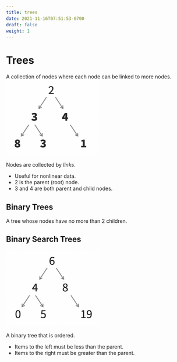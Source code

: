 ```yaml
---
title: trees
date: 2021-11-16T07:51:53-0700
draft: false
weight: 1
---
```


# Trees
A collection of nodes where each node can be linked to more nodes.  
![](./tree.png)

Nodes are collected by *links*.  
- Useful for nonlinear data.  
- 2 is the parent (root) node.  
- 3 and 4 are both parent and child nodes.  

## Binary Trees
A tree whose nodes have no more than 2 children.

## Binary Search Trees  
![](./tree2.png)

A binary tree that is ordered.
- Items to the left must be less than the parent.
- Items to the right must be greater than the parent.

